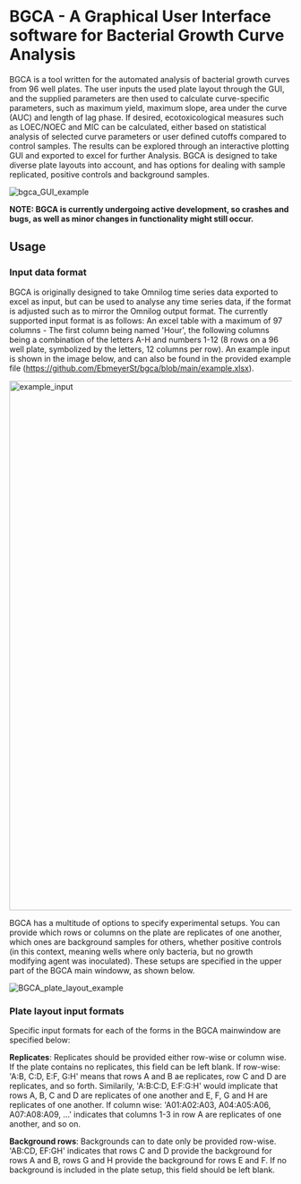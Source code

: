 # BGCA - A Graphical User Interface software for Bacterial Growth Curve Analysis

BGCA is a tool written for the automated analysis of bacterial growth curves from 96 well plates. The user inputs the used plate layout through the GUI, and the supplied parameters are then 
used to calculate curve-specific parameters, such as maximum yield, maximum slope, area under the curve (AUC) and length of lag phase. If desired, ecotoxicological measures such as LOEC/NOEC and MIC
can be calculated, either based on statistical analysis of selected curve parameters or user defined cutoffs compared to control samples. The results can be explored through an interactive plotting GUI
and exported to excel for further Analysis. BGCA is designed to take diverse plate layouts into account, and has options for dealing with sample replicated, positive controls and background samples.

![bgca_GUI_example](https://github.com/EbmeyerSt/bgca/assets/11669686/1c156251-351c-4d13-b1a5-e91e233302b9)

**NOTE: BGCA is currently undergoing active development, so crashes and bugs, as well as minor changes in functionality might still occur.**

## Usage

### Input data format
BGCA is originally designed to take Omnilog time series data exported to excel as input, but can be used to analyse any time series data, if the format is adjusted such as to mirror the Omnilog output format.
The currently supported input format is as follows: An excel table with a maximum of 97 columns - The first column being named 'Hour', the following columns being a combination of the letters A-H and numbers 1-12
(8 rows on a 96 well plate, symbolized by the letters, 12 columns per row). An example input is shown in the image below, and can also be found in the provided example file (https://github.com/EbmeyerSt/bgca/blob/main/example.xlsx).

<img width="946" alt="example_input" src="https://github.com/EbmeyerSt/bgca/assets/11669686/43803b79-6adc-45ac-ba8a-2c29a5926056">

BGCA has a multitude of options to specify experimental setups. You can provide which rows or columns on the plate are replicates of one another, which ones are background samples for others, whether positive controls (in this context, meaning wells where only bacteria, but no growth modifying agent was inoculated). These setups are specified in the upper part of the BGCA main windoww, as shown below.

![BGCA_plate_layout_example](https://github.com/EbmeyerSt/bgca/assets/11669686/e25c89cc-5068-4de8-afb0-6d23ce7ec28e)

### Plate layout input formats

Specific input formats for each of the forms in the BGCA mainwindow are specified below:

**Replicates**: Replicates should be provided either row-wise or column wise. If the plate contains no replicates, this field can be left blank.
If row-wise: 'A:B, C:D, E:F, G:H' means that rows A and B ae replicates, row C and D are replicates, and so forth. Similarily, 'A:B:C:D, E:F:G:H'
would implicate that rows A, B, C and D are replicates of one another and E, F, G and H are replicates of one another.
If column wise: 'A01:A02:A03, A04:A05:A06, A07:A08:A09, ...' indicates that columns 1-3 in row A are replicates of one another, and so on.

**Background rows**: Backgrounds can to date only be provided row-wise. 'AB:CD, EF:GH' indicates that rows C and D provide the background for rows A and B, rows G and H provide the background for rows E and F.
If no background is included in the plate setup, this field should be left blank.
